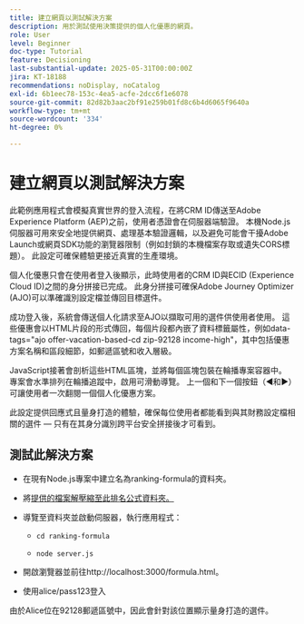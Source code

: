 ```yaml
---
title: 建立網頁以測試解決方案
description: 用於測試使用決策提供的個人化優惠的網頁。
role: User
level: Beginner
doc-type: Tutorial
feature: Decisioning
last-substantial-update: 2025-05-31T00:00:00Z
jira: KT-18188
recommendations: noDisplay, noCatalog
exl-id: 6b1eec78-153c-4ea5-acfe-2dcc6f1e6078
source-git-commit: 82d82b3aac2bf91e259b01fd8c6b4d6065f9640a
workflow-type: tm+mt
source-wordcount: '334'
ht-degree: 0%

---
```


# 建立網頁以測試解決方案

此範例應用程式會模擬真實世界的登入流程，在將CRM ID傳送至Adobe Experience Platform (AEP)之前，使用者憑證會在伺服器端驗證。 本機Node.js伺服器可用來安全地提供網頁、處理基本驗證邏輯，以及避免可能會干擾Adobe Launch或網頁SDK功能的瀏覽器限制（例如封鎖的本機檔案存取或遺失CORS標題）。 此設定可確保體驗更接近真實的生產環境。

個人化優惠只會在使用者登入後顯示，此時使用者的CRM ID與ECID (Experience Cloud ID)之間的身分拼接已完成。 此身分拼接可確保Adobe Journey Optimizer (AJO)可以準確識別設定檔並傳回目標選件。

成功登入後，系統會傳送個人化請求至AJO以擷取可用的選件供使用者使用。 這些優惠會以HTML片段的形式傳回，每個片段都內嵌了資料標籤屬性，例如data-tags=&quot;ajo offer-vacation-based-cd zip-92128 income-high&quot;，其中包括優惠方案名稱和區段細節，如郵遞區號和收入層級。

JavaScript接著會剖析這些HTML區塊，並將每個區塊包裝在輪播專案容器中。 專案會水準排列在輪播追蹤中，啟用可滑動導覽。 上一個和下一個按鈕（◀和▶）可讓使用者一次翻閱一個個人化優惠方案。

此設定提供回應式且量身打造的體驗，確保每位使用者都能看到與其財務設定檔相關的選件 — 只有在其身分識別跨平台安全拼接後才可看到。

## 測試此解決方案

* 在現有Node.js專案中建立名為ranking-formula的資料夾。

* 將[提供的檔案解壓縮至此排名公式資料夾。](assets/ranking-formula.zip)

* 導覽至資料夾並啟動伺服器，執行應用程式：
   * `cd ranking-formula`

   * `node server.js`


* 開啟瀏覽器並前往http://localhost:3000/formula.html。

* 使用alice/pass123登入

由於Alice位在92128郵遞區號中，因此會針對該位置顯示量身打造的選件。
